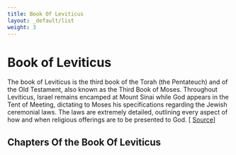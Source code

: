 ```yaml
---
title: Book Of Leviticus
layout: _default/list
weight: 3
---
```

# Book of Leviticus

The book of Leviticus is the third book of the Torah (the Pentateuch) and of the Old Testament, also known as the Third Book of Moses. Throughout Leviticus, Israel remains encamped at Mount Sinai while God appears in the Tent of Meeting, dictating to Moses his specifications regarding the Jewish ceremonial laws. The laws are extremely detailed, outlining every aspect of how and when religious offerings are to be presented to God. [ [Source](https://www.sparknotes.com/lit/oldtestament/section5/#:~:text=Important%20Quotations%20Explained-,Summary,to%20be%20presented%20to%20God.)]

## Chapters Of the Book Of Leviticus